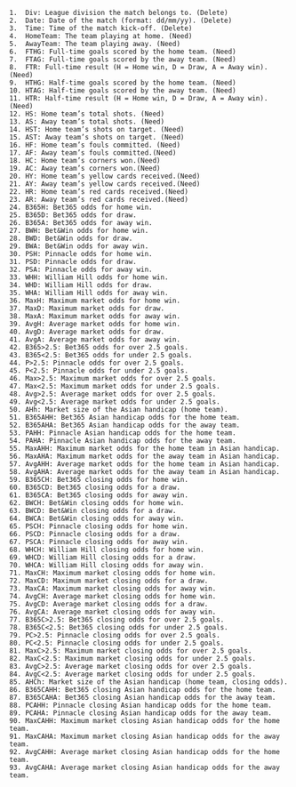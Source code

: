 	1.	Div: League division the match belongs to. (Delete)
	2.	Date: Date of the match (format: dd/mm/yy). (Delete)
	3.	Time: Time of the match kick-off. (Delete)
	4.	HomeTeam: The team playing at home. (Need)
	5.	AwayTeam: The team playing away. (Need)
	6.	FTHG: Full-time goals scored by the home team. (Need)
	7.	FTAG: Full-time goals scored by the away team. (Need)
	8.	FTR: Full-time result (H = Home win, D = Draw, A = Away win). (Need)
	9.	HTHG: Half-time goals scored by the home team. (Need)
	10.	HTAG: Half-time goals scored by the away team. (Need)
	11.	HTR: Half-time result (H = Home win, D = Draw, A = Away win). (Need)
	12.	HS: Home team’s total shots. (Need)
	13.	AS: Away team’s total shots. (Need)
	14.	HST: Home team’s shots on target. (Need)
	15.	AST: Away team’s shots on target. (Need)
	16.	HF: Home team’s fouls committed. (Need)
	17.	AF: Away team’s fouls committed.(Need)
	18.	HC: Home team’s corners won.(Need)
	19.	AC: Away team’s corners won.(Need)
	20.	HY: Home team’s yellow cards received.(Need)
	21.	AY: Away team’s yellow cards received.(Need)
	22.	HR: Home team’s red cards received.(Need)
	23.	AR: Away team’s red cards received.(Need)
	24.	B365H: Bet365 odds for home win.
	25.	B365D: Bet365 odds for draw.
	26.	B365A: Bet365 odds for away win.
	27.	BWH: Bet&Win odds for home win.
	28.	BWD: Bet&Win odds for draw.
	29.	BWA: Bet&Win odds for away win.
	30.	PSH: Pinnacle odds for home win.
	31.	PSD: Pinnacle odds for draw.
	32.	PSA: Pinnacle odds for away win.
	33.	WHH: William Hill odds for home win.
	34.	WHD: William Hill odds for draw.
	35.	WHA: William Hill odds for away win.
	36.	MaxH: Maximum market odds for home win.
	37.	MaxD: Maximum market odds for draw.
	38.	MaxA: Maximum market odds for away win.
	39.	AvgH: Average market odds for home win.
	40.	AvgD: Average market odds for draw.
	41.	AvgA: Average market odds for away win.
	42.	B365>2.5: Bet365 odds for over 2.5 goals.
	43.	B365<2.5: Bet365 odds for under 2.5 goals.
	44.	P>2.5: Pinnacle odds for over 2.5 goals.
	45.	P<2.5: Pinnacle odds for under 2.5 goals.
	46.	Max>2.5: Maximum market odds for over 2.5 goals.
	47.	Max<2.5: Maximum market odds for under 2.5 goals.
	48.	Avg>2.5: Average market odds for over 2.5 goals.
	49.	Avg<2.5: Average market odds for under 2.5 goals.
	50.	AHh: Market size of the Asian handicap (home team).
	51.	B365AHH: Bet365 Asian handicap odds for the home team.
	52.	B365AHA: Bet365 Asian handicap odds for the away team.
	53.	PAHH: Pinnacle Asian handicap odds for the home team.
	54.	PAHA: Pinnacle Asian handicap odds for the away team.
	55.	MaxAHH: Maximum market odds for the home team in Asian handicap.
	56.	MaxAHA: Maximum market odds for the away team in Asian handicap.
	57.	AvgAHH: Average market odds for the home team in Asian handicap.
	58.	AvgAHA: Average market odds for the away team in Asian handicap.
	59.	B365CH: Bet365 closing odds for home win.
	60.	B365CD: Bet365 closing odds for a draw.
	61.	B365CA: Bet365 closing odds for away win.
	62.	BWCH: Bet&Win closing odds for home win.
	63.	BWCD: Bet&Win closing odds for a draw.
	64.	BWCA: Bet&Win closing odds for away win.
	65.	PSCH: Pinnacle closing odds for home win.
	66.	PSCD: Pinnacle closing odds for a draw.
	67.	PSCA: Pinnacle closing odds for away win.
	68.	WHCH: William Hill closing odds for home win.
	69.	WHCD: William Hill closing odds for a draw.
	70.	WHCA: William Hill closing odds for away win.
	71.	MaxCH: Maximum market closing odds for home win.
	72.	MaxCD: Maximum market closing odds for a draw.
	73.	MaxCA: Maximum market closing odds for away win.
	74.	AvgCH: Average market closing odds for home win.
	75.	AvgCD: Average market closing odds for a draw.
	76.	AvgCA: Average market closing odds for away win.
	77.	B365C>2.5: Bet365 closing odds for over 2.5 goals.
	78.	B365C<2.5: Bet365 closing odds for under 2.5 goals.
	79.	PC>2.5: Pinnacle closing odds for over 2.5 goals.
	80.	PC<2.5: Pinnacle closing odds for under 2.5 goals.
	81.	MaxC>2.5: Maximum market closing odds for over 2.5 goals.
	82.	MaxC<2.5: Maximum market closing odds for under 2.5 goals.
	83.	AvgC>2.5: Average market closing odds for over 2.5 goals.
	84.	AvgC<2.5: Average market closing odds for under 2.5 goals.
	85.	AHCh: Market size of the Asian handicap (home team, closing odds).
	86.	B365CAHH: Bet365 closing Asian handicap odds for the home team.
	87.	B365CAHA: Bet365 closing Asian handicap odds for the away team.
	88.	PCAHH: Pinnacle closing Asian handicap odds for the home team.
	89.	PCAHA: Pinnacle closing Asian handicap odds for the away team.
	90.	MaxCAHH: Maximum market closing Asian handicap odds for the home team.
	91.	MaxCAHA: Maximum market closing Asian handicap odds for the away team.
	92.	AvgCAHH: Average market closing Asian handicap odds for the home team.
	93.	AvgCAHA: Average market closing Asian handicap odds for the away team.

